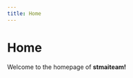 ```yaml
---
title: Home
---
```


# <i class="fas fa-flask"></i>Home

Welcome to the homepage of <strong>stmaiteam!</strong> 
